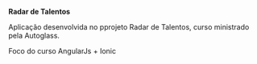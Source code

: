 **Radar de Talentos**

Aplicação desenvolvida no pprojeto Radar de Talentos, curso ministrado pela Autoglass.

Foco do curso AngularJs + Ionic